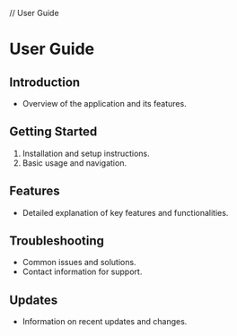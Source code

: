 // User Guide
# User Guide

## Introduction
- Overview of the application and its features.

## Getting Started
1. Installation and setup instructions.
2. Basic usage and navigation.

## Features
- Detailed explanation of key features and functionalities.

## Troubleshooting
- Common issues and solutions.
- Contact information for support.

## Updates
- Information on recent updates and changes.
